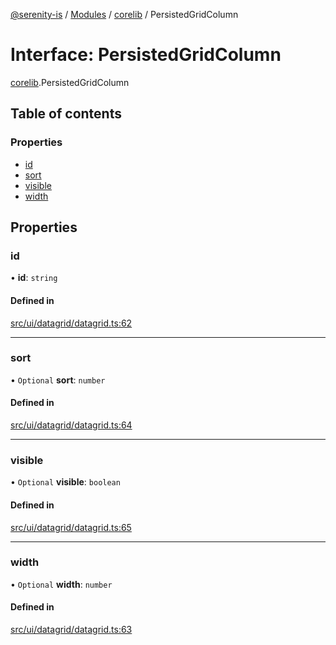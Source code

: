 [@serenity-is](../README.md) / [Modules](../modules.md) / [corelib](../modules/corelib.md) / PersistedGridColumn

# Interface: PersistedGridColumn

[corelib](../modules/corelib.md).PersistedGridColumn

## Table of contents

### Properties

- [id](corelib.PersistedGridColumn.md#id)
- [sort](corelib.PersistedGridColumn.md#sort)
- [visible](corelib.PersistedGridColumn.md#visible)
- [width](corelib.PersistedGridColumn.md#width)

## Properties

### id

• **id**: `string`

#### Defined in

[src/ui/datagrid/datagrid.ts:62](https://github.com/serenity-is/serenity/blob/master/packages/corelib/src/ui/datagrid/datagrid.ts#line&#x3D;62)

___

### sort

• `Optional` **sort**: `number`

#### Defined in

[src/ui/datagrid/datagrid.ts:64](https://github.com/serenity-is/serenity/blob/master/packages/corelib/src/ui/datagrid/datagrid.ts#line&#x3D;64)

___

### visible

• `Optional` **visible**: `boolean`

#### Defined in

[src/ui/datagrid/datagrid.ts:65](https://github.com/serenity-is/serenity/blob/master/packages/corelib/src/ui/datagrid/datagrid.ts#line&#x3D;65)

___

### width

• `Optional` **width**: `number`

#### Defined in

[src/ui/datagrid/datagrid.ts:63](https://github.com/serenity-is/serenity/blob/master/packages/corelib/src/ui/datagrid/datagrid.ts#line&#x3D;63)

